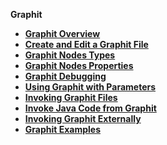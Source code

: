 
<strong>Graphit<strong>
<ul>
	<li><a href="/articles/15_web_services_and_graphit/17_Graphit/01_graphit_overview.md">Graphit Overview</a></li>
	<li><a href="/articles/15_web_services_and_graphit/17_Graphit/02_create_and_edit_a_graphit_file.md">Create and Edit a Graphit File</a></li>
	<li><a href="/articles/15_web_services_and_graphit/17_Graphit/03_graphit_node_types.md">Graphit Nodes Types</a></li>
  <li><a href="/articles/15_web_services_and_graphit/17_Graphit/04_graphit_node_properties.md">Graphit Nodes Properties</a></li>
  <li><a href="/articles/15_web_services_and_graphit/17_Graphit/05_graphit_debugging.md">Graphit Debugging</a></li>
  <li><a href="/articles/15_web_services_and_graphit/17_Graphit/06_using_graphit_files_with_parameters.md">Using Graphit with Parameters</a></li>
  <li><a href="/articles/15_web_services_and_graphit/17_Graphit/07_invoking_graphit_files.md">Invoking Graphit Files</a></li>
  <li><a href="/articles/15_web_services_and_graphit/17_Graphit/08_invoke_javacode_from_graphit.md">Invoke Java Code from Graphit</a></li>
  <li><a href="/articles/15_web_services_and_graphit/17_Graphit/09_invoke_graphit_from_outside_studio.md">Invoking Graphit Externally</a></li>
  <li><a href="/articles/15_web_services_and_graphit/17_Graphit/10_graphit_examples.md">Graphit Examples</a></li>
</ul>

